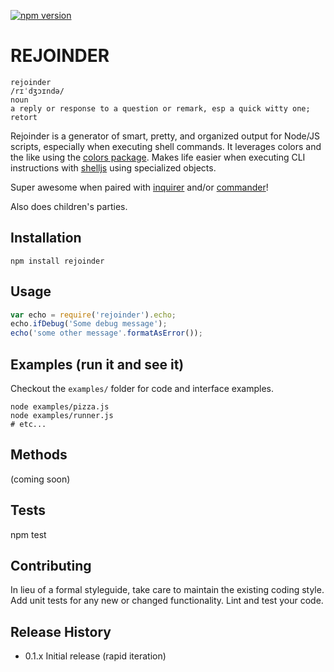 [![npm version](https://badge.fury.io/js/rejoinder.svg)](https://badge.fury.io/js/rejoinder)

# REJOINDER

    rejoinder
    /rɪˈdʒɔɪndə/
    noun
    a reply or response to a question or remark, esp a quick witty one; retort

Rejoinder is a generator of smart, pretty, and organized output for Node/JS scripts, especially when executing shell commands.
It leverages colors and the like using the [colors package](https://www.npmjs.com/package/colors). Makes life easier when executing CLI instructions
with [shelljs](https://www.npmjs.com/package/shelljs) using specialized objects.

Super awesome when paired with [inquirer](https://www.npmjs.com/package/inquirer) and/or [commander](https://www.npmjs.com/package/commander)!

Also does children's parties.

## Installation

```shell
npm install rejoinder
```

## Usage

```javascript
var echo = require('rejoinder').echo;
echo.ifDebug('Some debug message');
echo('some other message'.formatAsError());
```

## Examples (run it and see it)

Checkout the `examples/` folder for code and interface examples.

```shell
node examples/pizza.js
node examples/runner.js
# etc...
```

## Methods
(coming soon)

## Tests

  npm test

## Contributing

In lieu of a formal styleguide, take care to maintain the existing coding style.
Add unit tests for any new or changed functionality. Lint and test your code.

## Release History

* 0.1.x Initial release (rapid iteration)
